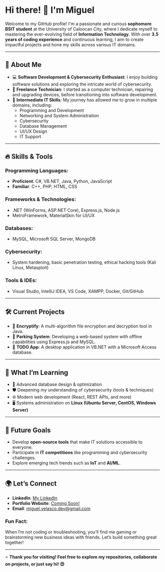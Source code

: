 # Hi there! 👋 I'm Miguel

Welcome to my GitHub profile! I'm a passionate and curious **sophomore BSIT student** at the University of Caloocan City, where I dedicate myself to mastering the ever-evolving field of **Information Technology**. With over **3.5 years of coding experience** and continuous learning, I aim to create impactful projects and hone my skills across various IT domains.

---

## 🚀 About Me

- 💻 **Software Development & Cybersecurity Enthusiast**: I enjoy building software solutions and exploring the intricate world of cybersecurity.
- 🔧 **Freelance Technician**: I started as a computer technician, repairing and upgrading devices, before transitioning into software development.
- 🎯 **Intermediate IT Skills**: My journey has allowed me to grow in multiple domains, including:
  - Programming and Development
  - Networking and System Administration
  - Cybersecurity
  - Database Management
  - UI/UX Design
  - IT Support

---

## 🔥 Skills & Tools

### **Programming Languages:**
- **Proficient**: C#, VB.NET, Java, Python, JavaScript
- **Familiar**: C++, PHP, HTML, CSS

### **Frameworks & Technologies:**
- .NET (WinForms, ASP.NET Core), Express.js, Node.js
- MetroFramework, MaterialSkin for UI/UX

### **Databases:**
- MySQL, Microsoft SQL Server, MongoDB

### **Cybersecurity:**
- System hardening, basic penetration testing, ethical hacking tools (Kali Linux, Metasploit)

### **Tools & IDEs:**
- Visual Studio, IntelliJ IDEA, VS Code, XAMPP, Docker, Git/GitHub

---

## 🛠️ Current Projects

- 🌟 **Encryptify**: A multi-algorithm file encryption and decryption tool in Java.
- 🚗 **Parking System**: Developing a web-based system with offline capabilities using Express.js and MySQL.
- 📅 **TODO App**: A desktop application in VB.NET with a Microsoft Access database.

---

## 📖 What I’m Learning

- 📂 Advanced database design & optimization
- 🛡️ Deepening my understanding of cybersecurity (tools & techniques)
- 🌐 Modern web development (React, REST APIs, and more)
- 🖥️ Systems administration on **Linux (Ubuntu Server, CentOS, Windows Server)**

---

## 🎯 Future Goals

- Develop **open-source tools** that make IT solutions accessible to everyone.
- Participate in **IT competitions** like programming and cybersecurity challenges.
- Explore emerging tech trends such as **IoT** and **AI/ML**.

---

## 🌍 Let’s Connect

- **LinkedIn**: [My LinkedIn](https://www.linkedin.com/in/miguel-harvey-velasco-07995b251)  
- **Portfolio Website**: [Coming Soon!](#)  
- **Email**: [miguel.velasco.dev@gmail.com](mailto:miguel.velasco.dev@gmail.com)

### Fun Fact:
When I’m not coding or troubleshooting, you’ll find me gaming or brainstorming new business ideas with friends. Let’s build something great together!

---

⭐ **Thank you for visiting! Feel free to explore my repositories, collaborate on projects, or just say hi! 😊**
